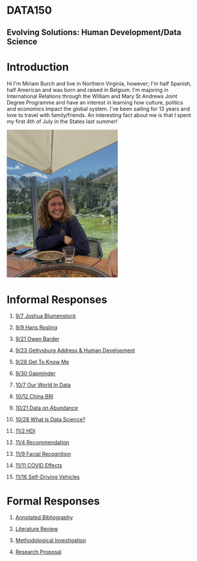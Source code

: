 # DATA150

## Evolving Solutions: Human Development/Data Science


# Introduction 

Hi I'm Miriam Burch and live in Northern Virginia, however; I'm half Spanish, half American and was born and raised in Belgium.  I'm majoring in International Relations through the William and Mary St Andrews Joint Degree Programme and have an interest in learning how culture, politics and economics impact the global system.  I've been sailing for 13 years and love to travel with family/friends.  An interesting fact about me is that I spent my first 4th of July in the States last summer!
 
<img src= "IMG_2107.jpeg" width=300>

#  Informal Responses

1. [9/7 Joshua Blumenstock](blumenstock.md)

2. [9/9 Hans Rosling](hansrosling.md)

3. [9/21 Owen Barder](owenbarder.md)

4. [9/23 Gettysburg Address & Human Development](humandevelopment.md)

5. [9/28 Get To Know Me](gettoknowme.md)

6. [9/30 Gapminder](gapminderessay.md)

7. [10/7 Our World In Data](ourworldindataessay.md)

8. [10/12 China BRI](chinasplan.md)

9. [10/21 Data on Abundance](dataonabundance.md)

10. [10/28 What is Data Science?](1028essay.md)

11. [11/2 HDI](112essay.md)

12. [11/4 Recommendation](114essay.md)

14. [11/9 Facial Recognition](119essay.md)

15. [11/11 COVID Effects](1111essay.md)

16. [11/16 Self-Driving Vehicles](1116essay.md)

# Formal Responses

1. [Annotated Bibliography](annotatedbibliography.md)

2. [Literature Review](literaturereview.md) 

3. [Methodological Investigation](methodologicalinvestigation.md)

4. [Research Proposal](researchproposal.html)



